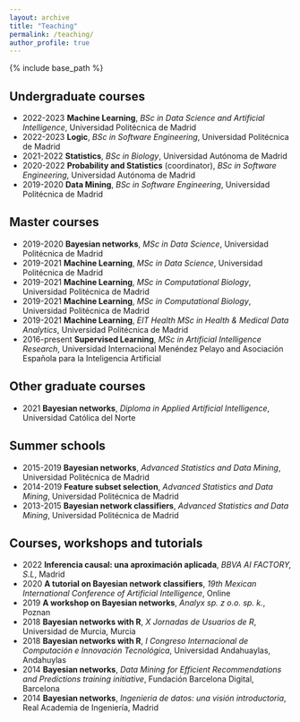 ```yaml
---
layout: archive
title: "Teaching"
permalink: /teaching/
author_profile: true
---
```


{% include base_path %}

## Undergraduate courses

- 2022-2023 **Machine Learning**, *BSc in Data Science and Artificial Intelligence*, Universidad Politécnica de Madrid
- 2022-2023 **Logic**, *BSc in Software Engineering*, Universidad Politécnica de Madrid
- 2021-2022 **Statistics**, *BSc in Biology*, Universidad Autónoma de Madrid
- 2020-2022 **Probability and Statistics** (coordinator), *BSc in Software Engineering*, Universidad Autónoma de Madrid 
- 2019-2020 **Data Mining**, *BSc in Software Engineering*, Universidad Politécnica de Madrid 
<!-- decision support -->

## Master courses

- 2019-2020 **Bayesian networks**, *MSc in Data Science*, Universidad Politécnica de Madrid
- 2019-2021 **Machine Learning**, *MSc in Data Science*, Universidad Politécnica de Madrid
- 2019-2021 **Machine Learning**, *MSc in Computational Biology*, Universidad Politécnica de Madrid
- 2019-2021 **Machine Learning**, *MSc in Computational Biology*, Universidad Politécnica de Madrid
- 2019-2021 **Machine Learning**, *EIT Health MSc in Health & Medical Data Analytics*, Universidad Politécnica de Madrid 
- 2016-present **Supervised Learning**, *MSc in Artificial Intelligence Research*, Universidad Internacional Menéndez Pelayo and Asociación Española para la Inteligencia Artificial 

## Other graduate courses
- 2021 **Bayesian networks**, *Diploma in Applied Artificial Intelligence*, Universidad Católica del Norte 

## Summer schools

- 2015-2019 **Bayesian networks**, *Advanced Statistics and Data Mining*, Universidad Politécnica de Madrid
- 2014-2019 **Feature subset selection**, *Advanced Statistics and Data Mining*, Universidad Politécnica de Madrid
- 2013-2015 **Bayesian network classifiers**, *Advanced Statistics and Data Mining*, Universidad Politécnica de Madrid


## Courses, workshops and tutorials

- 2022 **Inferencia causal: una aproximación aplicada**, *BBVA AI FACTORY, S.L*, Madrid 
- 2020 **A tutorial on Bayesian network classifiers**, *19th Mexican International Conference of Artificial Intelligence*, Online 
- 2019 **A workshop on Bayesian networks**, *Analyx sp. z o.o. sp. k.*, Poznan 
- 2018 **Bayesian networks with R**, *X Jornadas de Usuarios de R*, Universidad de Murcia, Murcia
- 2018 **Bayesian networks with R**, *I Congreso Internacional de Computación e Innovación Tecnológica*, Universidad Andahuaylas, Andahuylas
- 2014 **Bayesian networks**, *Data Mining for Efficient Recommendations and Predictions training initiative*, Fundación Barcelona Digital, Barcelona
- 2014 **Bayesian networks**, *Ingenieria de datos: una visión introductoria*, Real Academia de Ingenierı́a, Madrid


